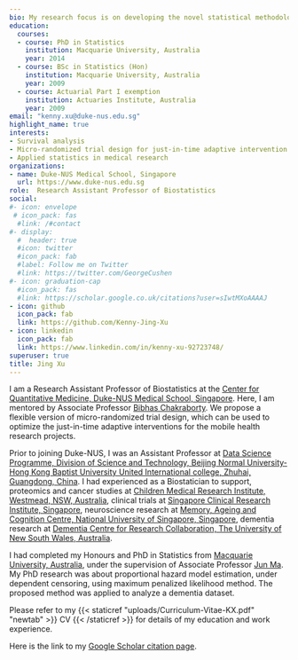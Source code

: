 ```yaml
---
bio: My research focus is on developing the novel statistical methodologies, in both experimental design and data analaysis, which can be applied to mobile health studies.
education:
  courses:
  - course: PhD in Statistics
    institution: Macquarie University, Australia
    year: 2014
  - course: BSc in Statistics (Hon)
    institution: Macquarie University, Australia
    year: 2009
  - course: Actuarial Part I exemption 
    institution: Actuaries Institute, Australia
    year: 2009
email: "kenny.xu@duke-nus.edu.sg"
highlight_name: true
interests:
- Survival analysis
- Micro-randomized trial design for just-in-time adaptive intervention of mobile health studies
- Applied statistics in medical research 
organizations:
- name: Duke-NUS Medical School, Singapore
  url: https://www.duke-nus.edu.sg
role:  Research Assistant Professor of Biostatistics
social:
#- icon: envelope
 # icon_pack: fas
  #link: /#contact
#- display:
  #  header: true
  #icon: twitter
  #icon_pack: fab
  #label: Follow me on Twitter
  #link: https://twitter.com/GeorgeCushen
#- icon: graduation-cap
  #icon_pack: fas
  #link: https://scholar.google.co.uk/citations?user=sIwtMXoAAAAJ
- icon: github
  icon_pack: fab
  link: https://github.com/Kenny-Jing-Xu
- icon: linkedin
  icon_pack: fab
  link: https://www.linkedin.com/in/kenny-xu-92723748/
superuser: true
title: Jing Xu 
---
```


I am a Research Assistant Professor of Biostatistics at the [Center for Quantitative Medicine, Duke-NUS Medical School, Singapore](https://www.duke-nus.edu.sg/cqm). Here, I am mentored by Associate Professor [Bibhas Chakraborty](https://blog.nus.edu.sg/bibhas/). We propose a flexible version of micro-randomized trial design, which can be used to optimize the just-in-time adaptive interventions for the mobile health research projects.

Prior to joining Duke-NUS,  I was an Assistant Professor at [Data Science Programme, Division of Science and Technology, Beijing Normal University-Hong Kong Baptist University United International college, Zhuhai, Guangdong, China](https://dst.uic.edu.cn/ds/). I had experienced as a Biostatician to support, proteomics and cancer studies at [Children Medical Research Institute, Westmead, NSW, Australia](https://www.cmrijeansforgenes.org.au), clinical trials at [Singapore Clinical Research Institute, Singapore](https://www.scri.edu.sg), neuroscience research at [Memory, Ageing and Cognition Centre, National University of Singapore, Singapore](http://www.macc.sg/About-MACC-Healthy-Aging-Dementia-Prevention), dementia research at [Dementia Centre for Research Collaboration, The University of New South Wales, Australia](https://dementiaresearch.org.au). 

I had completed my Honours and PhD in Statistics from 
[Macquarie University, Australia](https://www.mq.edu.au), 
    under the supervision of Associate Professor 
    [Jun Ma]( https://researchers.mq.edu.au/en/persons/jun-ma ).
My PhD research was about proportional hazard model estimation, under dependent censoring, using maximum penalized likelihood method. The proposed method was applied to analyze a dementia dataset.

Please refer to my {{< staticref "uploads/Curriculum-Vitae-KX.pdf" "newtab" >}} CV {{< /staticref >}} for details of my education and work experience. 

 Here is the link to my [Google Scholar citation page](https://scholar.google.com/citations?user=uxLxUrAAAAAJ).
